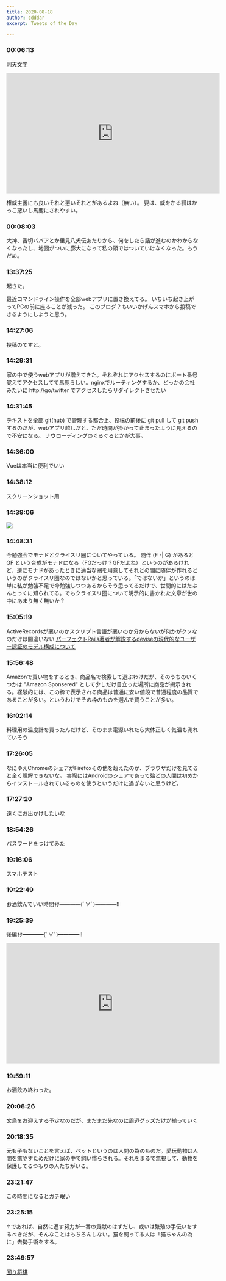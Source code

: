 ```yaml
---
title: 2020-08-18
author: cdddar
excerpt: Tweets of the Day

---
```


### 00:06:13

[則天文字](https://ja.wikipedia.org/wiki/%E5%89%87%E5%A4%A9%E6%96%87%E5%AD%97)

<iframe width="560" height="315" src="https://www.youtube.com/embed/JvtepJZUe90" frameborder="0" allow="accelerometer; autoplay; encrypted-media; gyroscope; picture-in-picture" allowfullscreen></iframe>

権威主義にも良いそれと悪いそれとがあるよね（無い）。
要は、威をかる狐はかっこ悪いし馬鹿にされやすい。

### 00:08:03

大神、舌切ババアとか里見八犬伝あたりから、何をしたら話が進むのかわからなくなったし、地図がついに膨大になって私の頭ではついていけなくなった。もうだめ。

### 13:37:25

起きた。

最近コマンドライン操作を全部webアプリに置き換えてる。
いちいち起き上がってPCの前に座ることが減った。
このブログ？もいいかげんスマホから投稿できるようにしようと思う。

### 14:27:06

投稿のてすと。

### 14:29:31

家の中で使うwebアプリが増えてきた。それぞれにアクセスするのにポート番号覚えてアクセスしてて馬鹿らしい。nginxでルーティングするか、どっかの会社みたいに http://go/twitter でアクセスしたらリダイレクトさせたい

### 14:31:45

テキストを全部 git(hub) で管理する都合上、投稿の前後に git pull して git push するのだが、webアプリ越しだと、ただ時間が掛かって止まったように見えるので不安になる。
ナウローディングのぐるぐるとかが大事。

### 14:36:00

Vueは本当に便利でいい

### 14:38:12

スクリーンショット用

### 14:39:06

![](https://i.imgur.com/um6xFqj.png)

### 14:48:31

今勉強会でモナドとクライスリ圏についてやっている。
随伴 (F -| G) があると GF という合成がモナドになる（FGだっけ？GFだよね）というのがあるけれど、逆にモナドがあったときに適当な圏を用意してそれとの間に随伴が作れるというのがクライスリ圏なのではないかと思っている。「ではないか」というのは単に私が勉強不足で今勉強しつつあるからそう思ってるだけで、世間的にはたぶんとっくに知られてる。でもクライスリ圏について明示的に書かれた文章が世の中にあまり無く無いか？

### 15:05:19

ActiveRecordsが悪いのかスクリプト言語が悪いのか分からないが何かがクソなのだけは間違いない
[パーフェクトRails著者が解説するdeviseの現代的なユーザー認証のモデル構成について](http://joker1007.hatenablog.com/entry/2020/08/17/141621)

### 15:56:48

Amazonで買い物をするとき、商品名で検索して選ぶわけだが、そのうちのいくつかは "Amazon Sponsered" として少しだけ目立った場所に商品が掲示される。経験的には、この枠で表示される商品は普通に安い値段で普通程度の品質であることが多い。というわけでその枠のものを選んで買うことが多い。

### 16:02:14

料理用の温度計を買ったんだけど、そのまま電源いれたら大体正しく気温も測れていそう

### 17:26:05

なにゆえChromeのシェアがFirefoxその他を超えたのか、ブラウザだけを見てると全く理解できないな。
実際にはAndroidのシェアであって殆どの人間は初めからインストールされているものを使うというだけに過ぎないと思うけど。

### 17:27:20

遠くにお出かけしたいな

### 18:54:26

パスワードをつけてみた

### 19:16:06

スマホテスト

### 19:22:49

お酒飲んでいい時間ｷﾀ━━━━(ﾟ∀ﾟ)━━━━!!

### 19:25:39

後編ｷﾀ━━━━(ﾟ∀ﾟ)━━━━!!

<iframe width="560" height="315" src="https://www.youtube.com/embed/SeRbSbuYAGE" frameborder="0" allow="accelerometer; autoplay; encrypted-media; gyroscope; picture-in-picture" allowfullscreen></iframe>

### 19:59:11

お酒飲み終わった。

### 20:08:26

文鳥をお迎えする予定なのだが、まだまだ先なのに周辺グッズだけが揃っていく

### 20:18:35

元も子もないことを言えば、ペットというのは人間の為のものだ。愛玩動物は人間を癒やすためだけに家の中で飼い慣らされる。それをまるで無視して、動物を保護してるつもりの人たちがいる。

### 23:21:47

この時間になるとガチ眠い

### 23:25:15

↑であれば、自然に返す努力が一番の貢献のはずだし、或いは繁殖の手伝いをするべきだが、そんなことはもちろんしない。猫を飼ってる人は「猫ちゃんの為に」去勢手術をする。

### 23:49:57

[回り将棋](https://ja.wikipedia.org/wiki/%E3%81%BE%E3%82%8F%E3%82%8A%E5%B0%86%E6%A3%8B)
